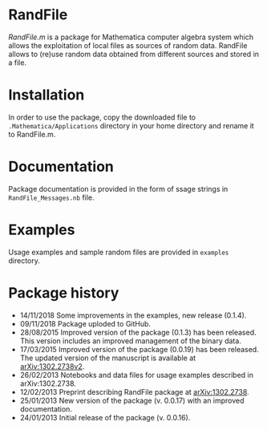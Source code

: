 # RandFile

*RandFile.m* is a package for Mathematica computer algebra system which allows the exploitation of local files as sources of random data. RandFile allows to (re)use random data obtained from different sources and stored in a file.


# Installation

In order to use the package, copy the downloaded file to `.Mathematica/Applications` directory in your home directory and rename it to RandFile.m.

# Documentation

Package documentation is provided in the form of ssage strings in `RandFile_Messages.nb` file.

# Examples

Usage examples and sample random files are provided in `examples` directory.


# Package history

* 14/11/2018  Some improvements in the examples, new release (0.1.4).
* 09/11/2018  Package uploded to GitHub.
* 28/08/2015 	Improved version of the package (0.1.3) has been released.
  This version includes an improved management of the binary data.
* 17/03/2015 	Improved version of the package (0.0.19) has been released.
  The updated version of the manuscript is available at 
  [arXiv:1302.2738v2](https://arxiv.org/abs/1302.2738v2).
* 26/02/2013 	Notebooks and data files for usage examples described in arXiv:1302.2738.
* 12/02/2013 	Preprint describing RandFile package at
  [arXiv:1302.2738](https://arxiv.org/abs/1302.2738v1).
* 25/01/2013 	New version of the package (v. 0.0.17) with an improved documentation.
* 24/01/2013 	Initial release of the package (v. 0.0.16). 
